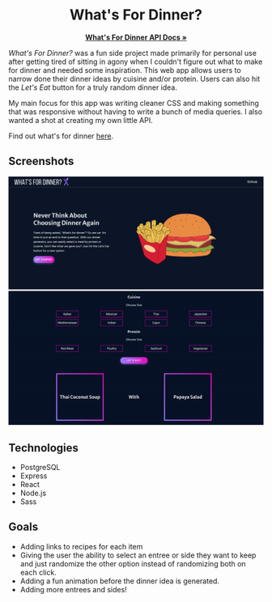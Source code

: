 <h1 align= "center">
What's For Dinner?
</h1>

<p align="center">
  <a href="https://github.com/sarahdepalo/whats-for-dinner-backend"><strong>What's For Dinner API Docs »</strong></a>
</p>

*What's For Dinner?* was a fun side project made primarily for personal use after getting tired of sitting in agony when I couldn't figure out what to make for dinner and needed some inspiration. This web app allows users to narrow done their dinner ideas by cuisine and/or protein. Users can also hit the *Let's Eat* button for a truly random dinner idea. 

My main focus for this app was writing cleaner CSS and making something that was responsive without having to write a bunch of media queries. I also wanted a shot at creating my own little API.

Find out what's for dinner [here](https://whats-4-dinner.netlify.app/).

## Screenshots

![screenshot of site intro](./public/dinnerScreenshot.png)
![gif of dinner generator](./public/dinnerScreenRecording.gif)

## Technologies

* PostgreSQL
* Express
* React
* Node.js
* Sass

## Goals
* Adding links to recipes for each item
* Giving the user the ability to select an entree or side they want to keep and just randomize the other option instead of randomizing both on each click. 
* Adding a fun animation before the dinner idea is generated. 
* Adding more entrees and sides! 
